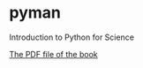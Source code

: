 pyman
=====

Introduction to Python for Science


[The PDF file of the book](file:///Users/davidpine/Downloads/PyMan.pdf)
